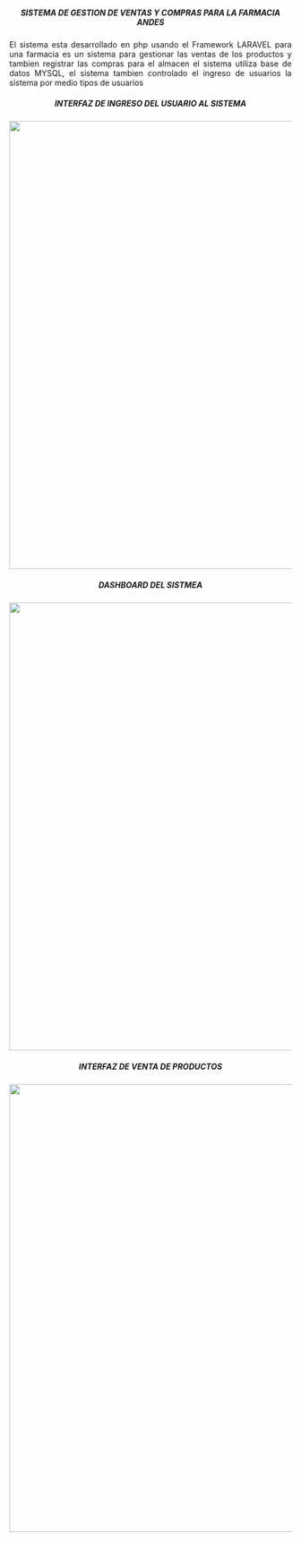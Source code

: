 <h5 align="center"><b>SISTEMA DE GESTION DE VENTAS Y COMPRAS PARA LA FARMACIA ANDES</b></h5>
<p align="justify">El sistema esta desarrollado en php usando el Framework LARAVEL para una farmacia es un sistema para gestionar las ventas de los productos y tambien registrar las compras para el almacen  el sistema utiliza base de datos MYSQL, el sistema tambien controlado el ingreso de usuarios la sistema por medio tipos de usuarios</p>
<h5 align="center"><b>INTERFAZ DE INGRESO DEL USUARIO AL SISTEMA</b></h5>
<p align="center"><img src="https://github.com/martin1030/FarmaciaAnita/master/public/img/imagen1.jpg" width="800"></p>
<h5 align="center"><b>DASHBOARD DEL SISTMEA</b></h5>
<p align="center"><img src="https://github.com/martin1030/FarmaciaAnita/master/public/img/imagen2.jpg" width="800"></p>
<h5 align="center"><b>INTERFAZ DE VENTA DE PRODUCTOS</b></h5>
<p align="center"><img src="https://github.com/martin1030/FarmaciaAnita/master/public/img/imagen2.jpg" width="800"></p>